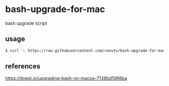 # bash-upgrade-for-mac
bash upgrade script

## usage
```bash
$ curl -L https://raw.githubusercontent.com/convto/bash-upgrade-for-mac | bash
```

## references
https://itnext.io/upgrading-bash-on-macos-7138bd1066ba
